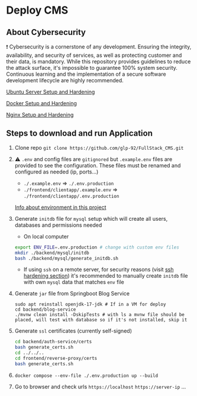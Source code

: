 # Deploy CMS

## About Cybersecurity

:exclamation: Cybersecurity is a cornerstone of any development. Ensuring the integrity, availability, and security of services, as well as protecting customer and their data, is mandatory. While this repository provides guidelines to reduce the attack surface, it's impossible to guarantee 100% system security. Continuous learning and the implementation of a secure software development lifecycle are highly recommended.

[Ubuntu Server Setup and Hardening](./setup/Ubuntu-Server.md)

[Docker Setup and Hardening](./setup/Docker.md)

[Nginx Setup and Hardening](./setup/Nginx.md)

## Steps to download and run Application

1. Clone repo `git clone https://github.com/glp-92/FullStack_CMS.git`
2. :warning: `.env` and config files are `gitignored` but `.example.env` files are provided to see the configuration. These files must be renamed and configured as needed (ip, ports...)
    - `./.example.env` => `./.env.production`
    - `./frontend/clientapp/.example.env` => `./frontend/clientapp/.env.production`

    [Info about environment in this project](./setup/Environment.md)
3. Generate `initdb` file for `mysql` setup which will create all users, databases and permissions needed
    - On local computer
    ```bash
    export ENV_FILE=.env.production # change with custom env files
    mkdir ./backend/mysql/initdb
    bash ./backend/mysql/generate_initdb.sh
    ```
    - If using `ssh` on a remote server, for security reasons (visit [ssh hardening section](./setup/Ubuntu-Server.md)) it's recommended to manually create `initdb` file with own `mysql` data that matches `env` file
4. Generate `jar` file from Springboot Blog Service
    ```ssh 
    sudo apt reinstall openjdk-17-jdk # If in a VM for deploy
    cd backend/blog-service
    ./mvnw clean install -DskipTests # with ls a mvnw file should be placed, will test with database so if it's not installed, skip it
    ```
5. Generate `ssl` certificates (currently self-signed)
    ```bash
    cd backend/auth-service/certs
    bash generate_certs.sh
    cd ../../..
    cd frontend/reverse-proxy/certs
    bash generate_certs.sh
    ```
6. `docker compose --env-file ./.env.production up --build`
7. Go to browser and check urls `https://localhost` `https://server-ip` ...